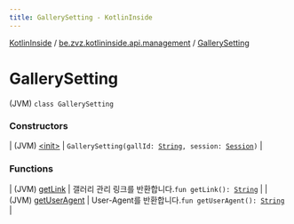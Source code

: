```yaml
---
title: GallerySetting - KotlinInside
---
```


[KotlinInside](../../index.html) / [be.zvz.kotlininside.api.management](../index.html) / [GallerySetting](./index.html)

# GallerySetting

(JVM) `class GallerySetting`

### Constructors

| (JVM) [&lt;init&gt;](-init-.html) | `GallerySetting(gallId: `[`String`](https://kotlinlang.org/api/latest/jvm/stdlib/kotlin/-string/index.html)`, session: `[`Session`](../../be.zvz.kotlininside.session/-session/index.html)`)` |

### Functions

| (JVM) [getLink](get-link.html) | 갤러리 관리 링크를 반환합니다.`fun getLink(): `[`String`](https://kotlinlang.org/api/latest/jvm/stdlib/kotlin/-string/index.html) |
| (JVM) [getUserAgent](get-user-agent.html) | User-Agent를 반환합니다.`fun getUserAgent(): `[`String`](https://kotlinlang.org/api/latest/jvm/stdlib/kotlin/-string/index.html) |

